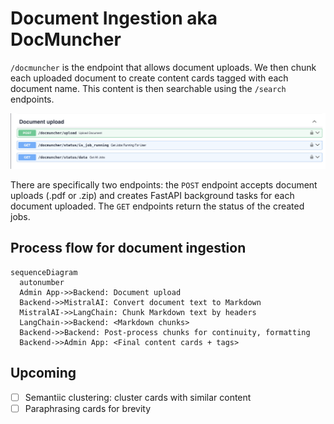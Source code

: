 # Document Ingestion aka DocMuncher

`/docmuncher` is the endpoint that allows document uploads. We then chunk each uploaded document to create content cards tagged with each document name.
This content is then searchable using the `/search` endpoints.

<img src="./docmuncher_api.png">

There are specifically two endpoints: the `POST` endpoint accepts document uploads (.pdf or .zip) and creates FastAPI background tasks for each document uploaded. The `GET` endpoints return the status of the created jobs.

## Process flow for document ingestion

```mermaid
sequenceDiagram
  autonumber
  Admin App->>Backend: Document upload
  Backend->>MistralAI: Convert document text to Markdown
  MistralAI->>LangChain: Chunk Markdown text by headers
  LangChain->>Backend: <Markdown chunks>
  Backend->>Backend: Post-process chunks for continuity, formatting
  Backend->>Admin App: <Final content cards + tags>
```

## Upcoming

- [ ] Semantiic clustering: cluster cards with similar content
- [ ] Paraphrasing cards for brevity
